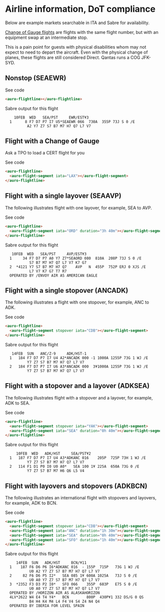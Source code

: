 # Airline information, DoT compliance

Below are example markets searchable in ITA and Sabre for availability.

[Change of Gauge flights](https://www.travelweekly.com/Mark-Pestronk/Agents-must-identify-change-of-gauge-services)  are flights with the same flight number, but with an equipment swap at an intermediate stop.

This is a pain point for guests with physical disabilities whom may not expect to need to depart the aircraft. Even with the physical change of planes, these flights are still considered Direct. Qantas runs a COG JFK-SYD.

## Nonstop (SEAEWR)

<div class="exampleWrapper">
  <auro-flightline></auro-flightline>
</div>

<auro-accordion lowProfile justifyRight>
  <span slot="trigger">See code</span>

  ```html
  <auro-flightline></auro-flightline>
  ```

  Sabre output for this flight

  ```
      10FEB  WED   SEA/PST     EWR/EST¥3
    1      8 F7 D7 P7 I7 U5*SEAEWR 066  730A  355P 73J S 0 /E
            A2 Y7 Z7 S7 B7 M7 H7 Q7 L7 V7
  ```

</auro-accordion>

## Flight with a Change of Gauge

Ask a TPO to load a CERT flight for you

<div class="exampleWrapper">
  <auro-flightline>
    <auro-flight-segment iata="LAX"></auro-flight-segment>
  </auro-flightline>
</div>

<auro-accordion lowProfile justifyRight>
  <span slot="trigger">See code</span>

  ```html
  <auro-flightline>
    <auro-flight-segment iata="LAX"></auro-flight-segment>
  </auro-flightline>
  ```

</auro-accordion>

## Flight with a single layover (SEAAVP)

The following illustrates flight with one layover, for example, SEA to AVP.

<div class="exampleWrapper">
  <auro-flightline>
    <auro-flight-segment iata="ORD" duration="3h 40m"></auro-flight-segment>
  </auro-flightline>
</div>

<auro-accordion lowProfile justifyRight>
  <span slot="trigger">See code</span>

  ```html
  <auro-flightline>
    <auro-flight-segment iata="ORD" duration="3h 40m"></auro-flight-segment>
  </auro-flightline>
  ```

Sabre output for this flight

```
   10FEB  WED   SEA/PST     AVP/EST¥3
  1     34 F7 D7 P7 A0 Y7 Z7*SEAORD 080  810A  208P 73J S 0 /E
           S7 B7 M7 H7 Q7 L7 V7 K7 G7
  2  *4121 Y7 S7 B7 M7 H7 Q7    AVP   N  455P  752P ERJ 0 XJS /E
           L7 V7 K7 G7 T7 R7
  OPERATED BY /ENVOY AIR AS AMERICAN EAGLE
```

</auro-accordion>

## Flight with a single stopover (ANCADK)

The following illustrates a flight with one stopover, for example, ANC to ADK.


<div class="exampleWrapper">
  <auro-flightline>
    <auro-flight-segment stopover iata="CDB"></auro-flight-segment>
  </auro-flightline>
</div>

<auro-accordion lowProfile justifyRight>
  <span slot="trigger">See code</span>

  ```html
  <auro-flightline>
    <auro-flight-segment stopover iata="CDB"></auro-flight-segment>
  </auro-flightline>
  ```

  Sabre output for this flight

```
   14FEB  SUN   ANC/Z-9     ADK/HST-1
  1   184 F7 D7 P7 I7 U4 A2*ANCADK 000 -1 1000A 1255P 73G 1 WJ /E
          Y7 Z7 S7 B7 M7 H7 Q7 L7 V7
  2   184 F7 D7 P7 I7 U6 A3*ANCADK 000  3¥1000A 1255P 73G 1 WJ /E
          Y7 Z7 S7 B7 M7 H7 Q7 L7 V7
```

</auro-accordion>

## Flight with a stopover and a layover (ADKSEA)

The following illustrates flight with a stopover and a layover, for example, ADK to SEA.


<div class="exampleWrapper">
  <auro-flightline>
    <auro-flight-segment stopover iata="YAK"></auro-flight-segment>
    <auro-flight-segment iata="SEA" duration="0h 40m"></auro-flight-segment>
  </auro-flightline>
</div>

<auro-accordion lowProfile justifyRight>
  <span slot="trigger">See code</span>

  ```html
  <auro-flightline>
    <auro-flight-segment stopover iata="YAK"></auro-flight-segment>
    <auro-flight-segment iata="SEA" duration="0h 40m"></auro-flight-segment>
  </auro-flightline>
  ```

  Sabre output for this flight

```
     10FEB  WED   ADK/HST     SEA/PST¥2
  1   187 F7 D7 P7 I7 U4 A3*ADKANC 016    205P  725P 73H 1 WJ /E
          Y7 Z7 S7 B7 M7 H7 Q7 L7 V7
  2   114 F1 D1 P0 I0 U0 A0*   SEA 100 1¥ 225A  650A 73G 0 /E
          Y7 Z7 S7 B7 M7 H6 Q6 L5 V4
```

</auro-accordion>

## Flight with layovers and stopovers (ADKBCN)

The following illustrates an international flight with stopovers and layovers, for example, ADK to BCN.

<div class="exampleWrapper">
  <auro-flightline>
    <auro-flight-segment stopover iata="YAK"></auro-flight-segment>
    <auro-flight-segment stopover iata="WRG"></auro-flight-segment>
    <auro-flight-segment iata="SEA" duration="0h 40m"></auro-flight-segment>
    <auro-flight-segment iata="BOS" duration="1h 40m"></auro-flight-segment>
    <auro-flight-segment iata="DUB" duration="13h 40m"></auro-flight-segment>
  </auro-flightline>
</div>

<auro-accordion lowProfile justifyRight>
  <span slot="trigger">See code</span>

  ```html
  <auro-flightline>
    <auro-flight-segment stopover iata="CDB"></auro-flight-segment>
    <auro-flight-segment iata="ANC" duration="1h 30m"></auro-flight-segment>
    <auro-flight-segment iata="SEA" duration="0h 40m"></auro-flight-segment>
    <auro-flight-segment iata="SFO" duration="1h 40m"></auro-flight-segment>
  </auro-flightline>
  ```

  Sabre output for this flight

```
     14FEB  SUN   ADK/HST     BCN/¥11
  1    187 F6 D6 P6 I6*ADKANC 016  - 155P  715P   73G 1 WJ /E
           U0 A2 Y7 Z7 S7 B7 M7 H7 Q7 L7 V7
  2     82 F6 D6 P5 I2*   SEA 085 1¥ 600A 1025A   73J S 0 /E
           U0 A0 Y7 Z7 S7 B7 M7 H7 Q7 L7 V7
  3  *2352 F3 D3 P2 I0*   SFO 066    355P  603P   E75 S 0 /E
           U0 A0 Y7 Z7 S7 B7 M7 H7 Q7 L7 V7
  OPERATED BY /HORIZON AIR AS ALASKAHORIZON
  4LV*2622 W4 E4 T4 Y4*   BCN        800P  430P¥1 332 DS/G 0 QS
           B4 H4 K4 M4 L4 F4 V4 S4 Z4 N4 Q4
  OPERATED BY IBERIA FOR LEVEL SPAIN
```

</auro-accordion>
